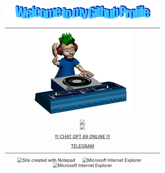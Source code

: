 ![Header](https://github.com/m4deme1ns4ne/m4deme1ns4ne/blob/main/assets/welcome.png)

---

<p align="center">
  <img width="320" height="267" src="https://github.com/m4deme1ns4ne/m4deme1ns4ne/blob/main/assets/music.gif">
</p>



<div align="center" style="display: flex; flex-direction: column; align-items: center;">
  <img src="https://github.r2v.ch/codewars?user=m4deme1ns4ne&name=true&top_languages=true&stroke=%23b362ff&theme=purple_dark" />
</div>

<div align="center" style="display: flex; flex-direction: column; align-items: center;">
  <img src="https://leetcard.jacoblin.cool/mademem1nsane?theme=unicorn&font=Dokdo" />
</div>

<p align="center">
  <a href="https://www.youtube.com/watch?v=dQw4w9WgXcQ">!!! CHAT GPT 69 ONLINE !!!
</p>

<p align="center">
  <a href="https://t.me/m4demeinsane">TELEGRAM</a>
</p>



---

<!-- Footer -->

<div align="center">


<img src="https://raw.githubusercontent.com/BrunnerLivio/brunnerlivio/master/images/notepad.gif" alt="Site created with Notepad" height="30" />
<!-- "margin-right: whatever;" -->
<span>&nbsp;&nbsp;&nbsp;&nbsp;</span>  
<img src="https://raw.githubusercontent.com/BrunnerLivio/brunnerlivio/master/images/ie_logo.gif" alt="Microsoft Internet Explorer" />
<span>&nbsp;&nbsp;&nbsp;&nbsp;</span>  
<img src="https://raw.githubusercontent.com/BrunnerLivio/brunnerlivio/master/images/noframes.gif" alt="Microsoft Internet Explorer" />

</div>
